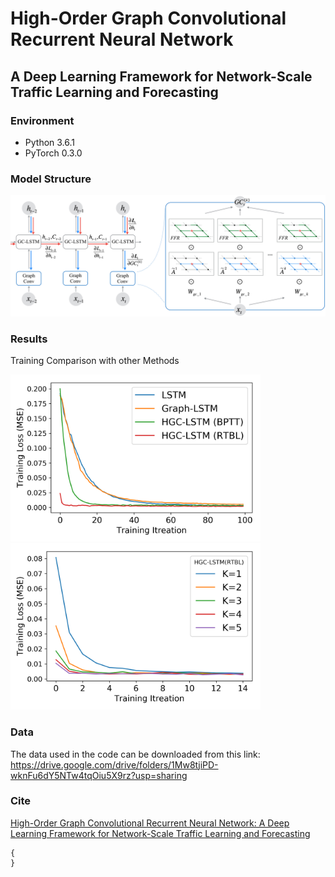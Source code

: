 # High-Order Graph Convolutional Recurrent Neural Network
## A Deep Learning Framework for Network-Scale Traffic Learning and Forecasting

###

### Environment
* Python 3.6.1
* PyTorch 0.3.0

### Model Structure
![alt text](/Images/HGC-LSTM.png)


### Results
Training Comparison with other Methods

<img src="/Images/Training_Compare_Model.png" width="400"><img src="/Images/Training_Compare_K.png" width="400">

### Data 
The data used in the code can be downloaded from this link: https://drive.google.com/drive/folders/1Mw8tjiPD-wknFu6dY5NTw4tqOiu5X9rz?usp=sharing

### Cite
[High-Order Graph Convolutional Recurrent Neural Network: A Deep Learning Framework for Network-Scale Traffic Learning and Forecasting](https://arxiv.org/abs/1802.07007)
```
{
}
```


